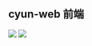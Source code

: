 ## cyun-web 前端
[![](http://cyun.xiayk.com/)](http://cyun.xiayk.com/)
[![](https://img.shields.io/travis/iview/iview-admin.svg?style=flat-square)](https://travis-ci.org/iview/iview-admin)